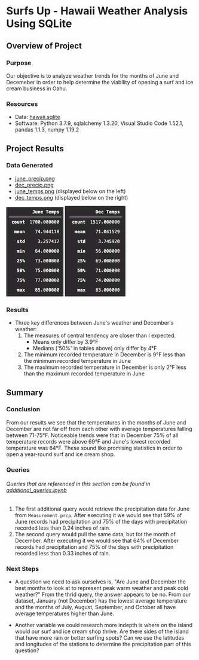# Surfs Up - Hawaii Weather Analysis Using SQLite

## Overview of Project

### Purpose

Our objective is to analyze weather trends for the months of June and Decemeber in order to help determine the viability of opening a surf and ice cream business in Oahu.

### Resources
- Data: [hawaii.sqlite](hawaii.sqlite)
- Software: Python 3.7.9, sqlalchemy 1.3.20, Visual Studio Code 1.52.1, pandas 1.1.3, numpy 1.19.2


## Project Results

### Data Generated

- [june_precip.png](Resources/june_precip.png)
- [dec_precip.png](Resources/dec_precip.png)
- [june_temps.png](Resources/june_temps.png) (displayed below on the left)
- [dec_temps.png](Resources/dec_temps.png) (displayed below on the right)

<img src='Resources/june_temps.png'> <img src='Resources/dec_temps.png'>

### Results
- Three key differences between June's weather and December's weather:
  1. The measures of central tendency are closer than I expected.
      - Means only differ by 3.9°F
      - Medians ('50%' in tables above) only differ by 4°F
  2. The minimum recorded temperature in December is 9°F less than the minimum recorded temperature in June
  3. The maximum recorded temperature in December is only 2°F less than the maximum recorded temperature in June

## Summary

### Conclusion

From our results we see that the temperatures in the months of June and December are not far off from each other with average temperatures falling between 71-75°F. Noticeable trends were that in December 75% of all temperature records were above 69°F and June's lowest recorded temperature was 64°F. These sound like promising statistics in order to open a year-round surf and ice cream shop.

### Queries
###### Queries that are referenced in this section can be found in [additional_queries.ipynb](Resources/additional_queries.ipynb)

1. The first additional query would retrieve the precipitation data for June from `Measurement.prcp`. After executing it we would see that 59% of June records had precipitation and 75% of the days with precipitation recorded less than 0.24 inches of rain.
2. The second query would pull the same data, but for the month of December. After executing it we would see that 64% of December records had precipitation and 75% of the days with precipitation recorded less than 0.33 inches of rain.
 
### Next Steps

- A question we need to ask ourselves is, "Are June and December the best months to look at to represent peak warm weather and peak cold weather?" From the thrid query, the answer appears to be no. From our dataset, January (not December) has the lowest average temperature and the months of July, August, September, and October all have average temperatures higher than June. 

- Another variable we could research more indepth is where on the island would our surf and ice cream shop thrive. Are there sides of the island that have more rain or better surfing spots? Can we use the latitudes and longitudes of the stations to determine the precipitation part of this question?